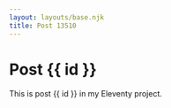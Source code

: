 ```yaml
---
layout: layouts/base.njk
title: Post 13510
---
```


# Post {{ id }}

This is post {{ id }} in my Eleventy project.
